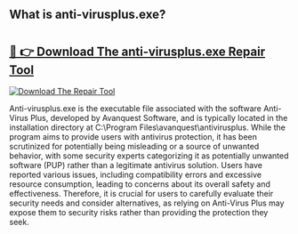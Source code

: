 ## What is anti-virusplus.exe? 

# <h2><a href="https://exedetect.com/download.php?anti-virusplus.exe">🔗 👉 Download The anti-virusplus.exe Repair Tool</a></h2>

[![Download The Repair Tool](https://exedetect.com/download-button.jpg)](https://exedetect.com/download.php?anti-virusplus.exe)

Anti-virusplus.exe is the executable file associated with the software Anti-Virus Plus, developed by Avanquest Software, and is typically located in the installation directory at C:\Program Files\avanquest\antivirusplus. While the program aims to provide users with antivirus protection, it has been scrutinized for potentially being misleading or a source of unwanted behavior, with some security experts categorizing it as potentially unwanted software (PUP) rather than a legitimate antivirus solution. Users have reported various issues, including compatibility errors and excessive resource consumption, leading to concerns about its overall safety and effectiveness. Therefore, it is crucial for users to carefully evaluate their security needs and consider alternatives, as relying on Anti-Virus Plus may expose them to security risks rather than providing the protection they seek.